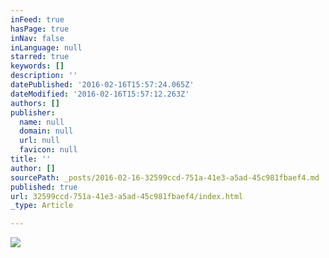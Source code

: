 ```yaml
---
inFeed: true
hasPage: true
inNav: false
inLanguage: null
starred: true
keywords: []
description: ''
datePublished: '2016-02-16T15:57:24.065Z'
dateModified: '2016-02-16T15:57:12.263Z'
authors: []
publisher:
  name: null
  domain: null
  url: null
  favicon: null
title: ''
author: []
sourcePath: _posts/2016-02-16-32599ccd-751a-41e3-a5ad-45c981fbaef4.md
published: true
url: 32599ccd-751a-41e3-a5ad-45c981fbaef4/index.html
_type: Article

---
```

![](https://the-grid-user-content.s3-us-west-2.amazonaws.com/6d112521-d095-4f04-a0f1-0f4bcfb7ea63.jpg)